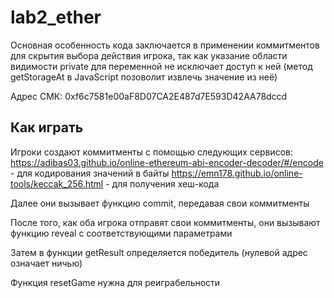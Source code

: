 # lab2_ether

Основная особенность кода заключается в применении коммитментов для скрытия выбора действия игрока, 
так как указание области видимости private для переменной не исключает доступ к ней
(метод getStorageAt в JavaScript позоволит извлечь значение из неё)

Адрес СМК: 0xf6c7581e00aF8D07CA2E487d7E593D42AA78dccd 

## Как играть
Игроки создают коммитменты с помощью следующих сервисов:
https://adibas03.github.io/online-ethereum-abi-encoder-decoder/#/encode - для кодирования значений в байты
https://emn178.github.io/online-tools/keccak_256.html - для получения хеш-кода

Далее они вызывает функцию commit, передавая свои коммитменты

После того, как оба игрока отправят свои коммитменты, они вызывают функцию reveal с соответствующими параметрами

Затем в функции getResult определяется победитель (нулевой адрес означает ничью)

Функция resetGame нужна для реиграбельности 
